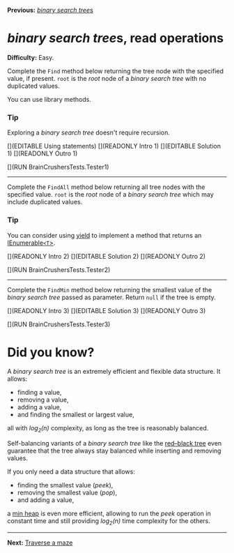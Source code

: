 ﻿**Previous:** [*binary search tree*s](binTrees-bst)

# *binary search tree*s, read operations

**Difficulty:** Easy.

Complete the `Find` method below returning the tree node with the specified value, if present. `root` is the *root* node of a *binary search tree* with no duplicated values.

You can use library methods.

### Tip

Exploring a *binary search tree* doesn't require recursion.

[](EDITABLE Using statements)
[](READONLY Intro 1)
[](EDITABLE Solution 1)
[](READONLY Outro 1)

[](RUN BrainCrushersTests.Tester1)

---

Complete the `FindAll` method below returning all tree nodes with the specified value. `root` is the *root* node of a *binary search tree* which may include duplicated values.

### Tip

You can consider using [yield](https://docs.microsoft.com/en-us/dotnet/csharp/language-reference/keywords/yield) to implement a method that returns an [IEnumerable`<T`>](https://docs.microsoft.com/en-us/dotnet/api/system.collections.generic.ienumerable-1).

[](READONLY Intro 2)
[](EDITABLE Solution 2)
[](READONLY Outro 2)

[](RUN BrainCrushersTests.Tester2)

---

Complete the `FindMin` method below returning the smallest value of the *binary search tree* passed as parameter. Return `null` if the tree is empty.

[](READONLY Intro 3)
[](EDITABLE Solution 3)
[](READONLY Outro 3)

[](RUN BrainCrushersTests.Tester3)

# Did you know?

A *binary search tree* is an extremely efficient and flexible data structure. It allows:
- finding a value,
- removing a value,
- adding a value,
- and finding the smallest or largest value,

all with *log<sub>2</sub>(n)* complexity, as long as the tree is reasonably balanced.

Self-balancing variants of a *binary search tree* like the [red–black tree](https://en.wikipedia.org/wiki/Red-black_tree) even guarantee that the tree always stay balanced while inserting and removing values.

If you only need a data structure that allows:
- finding the smallest value (*peek*),
- removing the smallest value (*pop*),
- and adding a value,

a [min heap](https://en.wikipedia.org/wiki/Heap_(data_structure)) is even more efficient, allowing to run the *peek* operation in constant time and still providing *log<sub>2</sub>(n)* time complexity for the others.

---

**Next:** [Traverse a maze](misc-maze)